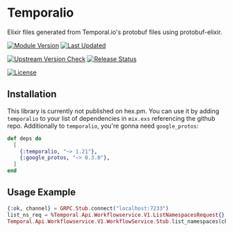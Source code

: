 # Temporalio

Elixir files generated from Temporal.io's protobuf files using protobuf-elixir.

[![Module Version](https://img.shields.io/hexpm/v/temporalio.svg)](https://hex.pm/packages/temporalio)
[![Last Updated](https://img.shields.io/github/last-commit/mruoss/temporalio.ex.svg)](https://github.com/mruoss/temporalio.ex/commits/main)

[![Upstream Version Check](https://github.com/mruoss/temporalio.ex/actions/workflows/update.yaml/badge.svg)](https://github.com/mruoss/temporalio.ex/actions/workflows/update.yaml)
[![Release Status](https://github.com/mruoss/temporalio.ex/actions/workflows/release.yaml/badge.svg)](https://github.com/mruoss/temporalio.ex/actions/workflows/release.yaml)

[![License](https://img.shields.io/hexpm/l/temporalio.svg)](https://github.com/mruoss/temporalio/blob/main/LICENSE)

## Installation

This library is currently not published on hex.pm. You can use it
by adding `temporalio` to your list of dependencies in `mix.exs`
referencing the github repo. Additionally to `temporalio`, you're
gonna need `google_protos`:

```elixir
def deps do
  [
    {:temporalio, "~> 1.21"},
    {:google_protos, "~> 0.3.0"},
  ]
end
```

## Usage Example

```elixir
{:ok, channel} = GRPC.Stub.connect("localhost:7233")
list_ns_req = %Temporal.Api.Workflowservice.V1.ListNamespacesRequest{}
Temporal.Api.Workflowservice.V1.WorkflowService.Stub.list_namespaces(channel, list_ns_req)
```
